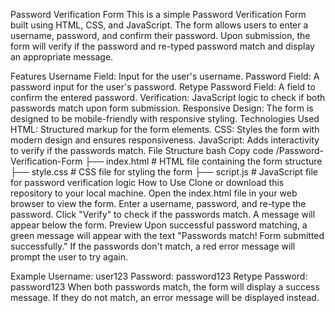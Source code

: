 Password Verification Form
This is a simple Password Verification Form built using HTML, CSS, and JavaScript. The form allows users to enter a username, password, and confirm their password. Upon submission, the form will verify if the password and re-typed password match and display an appropriate message.

Features
Username Field: Input for the user's username.
Password Field: A password input for the user's password.
Retype Password Field: A field to confirm the entered password.
Verification: JavaScript logic to check if both passwords match upon form submission.
Responsive Design: The form is designed to be mobile-friendly with responsive styling.
Technologies Used
HTML: Structured markup for the form elements.
CSS: Styles the form with modern design and ensures responsiveness.
JavaScript: Adds interactivity to verify if the passwords match.
File Structure
bash
Copy code
/Password-Verification-Form
├── index.html       # HTML file containing the form structure
├── style.css        # CSS file for styling the form
├── script.js        # JavaScript file for password verification logic
How to Use
Clone or download this repository to your local machine.
Open the index.html file in your web browser to view the form.
Enter a username, password, and re-type the password.
Click "Verify" to check if the passwords match. A message will appear below the form.
Preview
Upon successful password matching, a green message will appear with the text "Passwords match! Form submitted successfully."
If the passwords don't match, a red error message will prompt the user to try again.

Example
Username: user123
Password: password123
Retype Password: password123
When both passwords match, the form will display a success message. If they do not match, an error message will be displayed instead.
